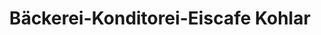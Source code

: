 ---
title: "Bäckerei-Konditorei-Eiscafe Kohlar"
url: /nossen/baeckerei-konditorei-eiscafe-kohlar/
shop: Bäckerei
---
